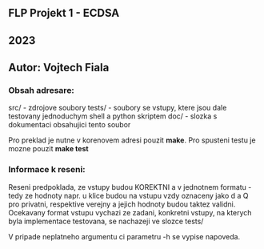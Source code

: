 ## FLP Projekt 1 - ECDSA
## 2023
## Autor: Vojtech Fiala <xfiala61>

### Obsah adresare:

src/ - zdrojove soubory
tests/ - soubory se vstupy, ktere jsou dale testovany jednoduchym shell a python skriptem
doc/ - slozka s dokumentaci obsahujici tento soubor

Pro preklad je nutne v korenovem adresi pouzit **make**.
Pro spusteni testu je mozne pouzit **make test**

### Informace k reseni:
Reseni predpoklada, ze vstupy budou KOREKTNI a v jednotnem formatu - tedy ze hodnoty napr. u klice budou na vstupu vzdy oznaceny jako d a Q pro privatni, respektive verejny a jejich hodnoty budou taktez validni.
Ocekavany format vstupu vychazi ze zadani, konkretni vstupy, na kterych byla implementace testovana, se nachazeji ve slozce tests/


V pripade neplatneho argumentu ci parametru -h se vypise napoveda.